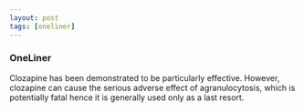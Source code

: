 ```yaml
---
layout: post
tags: [oneliner]
---
```



### OneLiner

Clozapine has been demonstrated to be particularly effective. However, clozapine can cause the serious adverse effect of agranulocytosis, which is potentially fatal hence it is generally used only as a last resort.
